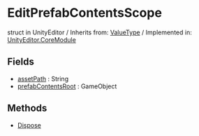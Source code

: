 # EditPrefabContentsScope
struct in UnityEditor
 / Inherits from: <a href="https://docs.unity3d.com/6000.2/Documentation/ScriptReference/ValueType.html">ValueType</a> / Implemented in: <a href="https://docs.unity3d.com/6000.2/Documentation/ScriptReference/UnityEditor.CoreModule.html">UnityEditor.CoreModule</a>

## Fields
- <a href="https://docs.unity3d.com/6000.2/Documentation/ScriptReference/EditPrefabContentsScope-assetPath.html">assetPath</a> : String
- <a href="https://docs.unity3d.com/6000.2/Documentation/ScriptReference/EditPrefabContentsScope-prefabContentsRoot.html">prefabContentsRoot</a> : GameObject

## Methods
- <a href="https://docs.unity3d.com/6000.2/Documentation/ScriptReference/EditPrefabContentsScope.Dispose.html">Dispose</a>
